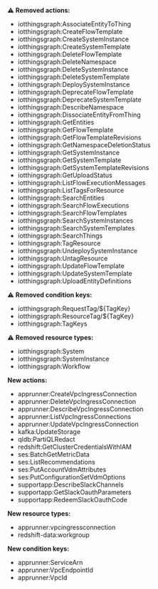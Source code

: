 :warning: **Removed actions:**

- iotthingsgraph:AssociateEntityToThing
- iotthingsgraph:CreateFlowTemplate
- iotthingsgraph:CreateSystemInstance
- iotthingsgraph:CreateSystemTemplate
- iotthingsgraph:DeleteFlowTemplate
- iotthingsgraph:DeleteNamespace
- iotthingsgraph:DeleteSystemInstance
- iotthingsgraph:DeleteSystemTemplate
- iotthingsgraph:DeploySystemInstance
- iotthingsgraph:DeprecateFlowTemplate
- iotthingsgraph:DeprecateSystemTemplate
- iotthingsgraph:DescribeNamespace
- iotthingsgraph:DissociateEntityFromThing
- iotthingsgraph:GetEntities
- iotthingsgraph:GetFlowTemplate
- iotthingsgraph:GetFlowTemplateRevisions
- iotthingsgraph:GetNamespaceDeletionStatus
- iotthingsgraph:GetSystemInstance
- iotthingsgraph:GetSystemTemplate
- iotthingsgraph:GetSystemTemplateRevisions
- iotthingsgraph:GetUploadStatus
- iotthingsgraph:ListFlowExecutionMessages
- iotthingsgraph:ListTagsForResource
- iotthingsgraph:SearchEntities
- iotthingsgraph:SearchFlowExecutions
- iotthingsgraph:SearchFlowTemplates
- iotthingsgraph:SearchSystemInstances
- iotthingsgraph:SearchSystemTemplates
- iotthingsgraph:SearchThings
- iotthingsgraph:TagResource
- iotthingsgraph:UndeploySystemInstance
- iotthingsgraph:UntagResource
- iotthingsgraph:UpdateFlowTemplate
- iotthingsgraph:UpdateSystemTemplate
- iotthingsgraph:UploadEntityDefinitions

:warning: **Removed condition keys:**

- iotthingsgraph:RequestTag/${TagKey}
- iotthingsgraph:ResourceTag/${TagKey}
- iotthingsgraph:TagKeys

:warning: **Removed resource types:**

- iotthingsgraph:System
- iotthingsgraph:SystemInstance
- iotthingsgraph:Workflow

**New actions:**

- apprunner:CreateVpcIngressConnection
- apprunner:DeleteVpcIngressConnection
- apprunner:DescribeVpcIngressConnection
- apprunner:ListVpcIngressConnections
- apprunner:UpdateVpcIngressConnection
- kafka:UpdateStorage
- qldb:PartiQLRedact
- redshift:GetClusterCredentialsWithIAM
- ses:BatchGetMetricData
- ses:ListRecommendations
- ses:PutAccountVdmAttributes
- ses:PutConfigurationSetVdmOptions
- supportapp:DescribeSlackChannels
- supportapp:GetSlackOauthParameters
- supportapp:RedeemSlackOauthCode

**New resource types:**

- apprunner:vpcingressconnection
- redshift-data:workgroup

**New condition keys:**

- apprunner:ServiceArn
- apprunner:VpcEndpointId
- apprunner:VpcId
